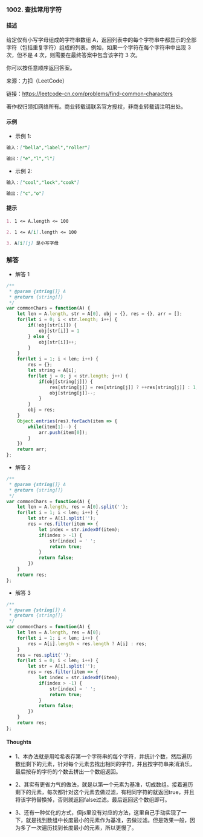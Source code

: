 ### 1002. 查找常用字符

#### 描述

给定仅有小写字母组成的字符串数组 A，返回列表中的每个字符串中都显示的全部字符（包括重复字符）组成的列表。例如，如果一个字符在每个字符串中出现 3 次，但不是 4 次，则需要在最终答案中包含该字符 3 次。

你可以按任意顺序返回答案。

来源：力扣（LeetCode）

链接：https://leetcode-cn.com/problems/find-common-characters

著作权归领扣网络所有。商业转载请联系官方授权，非商业转载请注明出处。

#### 示例

+ 示例 1:
```md
输入：["bella","label","roller"]

输出：["e","l","l"]
```
+ 示例 2:
```md
输入：["cool","lock","cook"]

输出：["c","o"]
```


#### 提示
```md
1. 1 <= A.length <= 100

2. 1 <= A[i].length <= 100

3. A[i][j] 是小写字母
```

### 解答

+ 解答 1
```js
/**
 * @param {string[]} A
 * @return {string[]}
 */
var commonChars = function(A) {
    let len = A.length, str = A[0], obj = {}, res = {}, arr = [];
    for(let i = 0; i < str.length; i++) {
        if(!obj[str[i]]) {
            obj[str[i]] = 1
        } else {
            obj[str[i]]++;
        }
    }
    for(let i = 1; i < len; i++) {
        res = {};
        let string = A[i];
        for(let j = 0; j < str.length; j++) {
            if(obj[string[j]]) {
                res[string[j]] = res[string[j]] ? ++res[string[j]] : 1;
                obj[string[j]]--;
            }
        }
        obj = res;
    }
    Object.entries(res).forEach(item => {
        while(item[1]--) {
            arr.push(item[0]);
        }
    })
    return arr;
};
```

+ 解答 2
```js
/**
 * @param {string[]} A
 * @return {string[]}
 */
var commonChars = function(A) {
    let len = A.length, res = A[0].split('');
    for(let i = 1; i < len; i++) {
        let str = A[i].split('');
        res = res.filter(item => {
            let index = str.indexOf(item);
            if(index > -1) {
                str[index] = ' ';
                return true;
            }
            return false;
        })
    }
    return res;
};
```

+ 解答 3
```js
/**
 * @param {string[]} A
 * @return {string[]}
 */
var commonChars = function(A) {
    let len = A.length, res = A[0];
    for(let i = 1; i < len; i++) {
        res = A[i].length < res.length ? A[i] : res;
    }
    res = res.split('');
    for(let i = 0; i < len; i++) {
        let str = A[i].split('');
        res = res.filter(item => {
            let index = str.indexOf(item);
            if(index > -1) {
                str[index] = ' ';
                return true;
            }
            return false;
        })
    }
    return res;
};
```

#### Thoughts

+ 1、本办法就是用哈希表存第一个字符串的每个字符，并统计个数，然后遍历数组剩下的元素，针对每个元素去找出相同的字符，并且按字符串来消消乐，最后按存的字符的个数去拼出一个数组返回。

+ 2、其实有更省力气的做法，就是以第一个元素为基准，切成数组。接着遍历剩下的元素，每次都针对这个元素去做过滤，有相同字符的就返回true，并且将该字符替换掉，否则就返回false过滤。最后返回这个数组即可。

+ 3、还有一种优化的方式，但js里没有对应的方法，这里自己手动实现了一下，就是找到数组中长度最小的元素作为基准，去做过滤。但是效果一般，因为多了一次遍历找到长度最小的元素，所以更慢了。